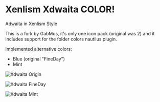 # Xenlism Xdwaita COLOR!
Adwaita in Xenlism Style    

This is a fork by GabMus, it's only one icon pack (original was 2) and it includes support for the folder colors nautilus plugin.

Implemented alternative colors:
- Blue (original "FineDay")
- Mint


![Xdwaita Origin](https://github.com/GabMus/Xdwaita-colors/raw/master/Screenshot/Adwaita-xenlism-edition-origin.png)

![Xdwaita FineDay](https://github.com/GabMus/Xdwaita-colors/raw/master/Screenshot/Adwaita-xenlism-edition.png)

![Xdwaita Mint](https://raw.githubusercontent.com/GabMus/Xdwaita-colors/master/Screenshot/preview-mint.png)
